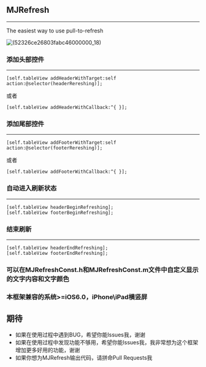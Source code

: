 ## MJRefresh
---
The easiest way to use pull-to-refresh

![(52326ce26803fabc46000000_18)](http://code4app.qiniudn.com/photo/52326ce26803fabc46000000_18.gif)

### 添加头部控件
---
```objc
[self.tableView addHeaderWithTarget:self action:@selector(headerRereshing)];
```
或者
```objc
[self.tableView addHeaderWithCallback:^{ }];
```
 
### 添加尾部控件
---
```objc
[self.tableView addFooterWithTarget:self action:@selector(footerRereshing)];
```
或者
```objc
[self.tableView addFooterWithCallback:^{ }];
```

### 自动进入刷新状态
---
```objc
[self.tableView headerBeginRefreshing];
[self.tableView footerBeginRefreshing];
```
 
### 结束刷新
---
```objc
[self.tableView headerEndRefreshing];
[self.tableView footerEndRefreshing];
```

### 可以在MJRefreshConst.h和MJRefreshConst.m文件中自定义显示的文字内容和文字颜色
 
### 本框架兼容的系统>=iOS6.0，iPhone\iPad横竖屏

## 期待
* 如果在使用过程中遇到BUG，希望你能Issues我，谢谢
* 如果在使用过程中发现功能不够用，希望你能Issues我，我非常想为这个框架增加更多好用的功能，谢谢
* 如果你想为MJRefresh输出代码，请拼命Pull Requests我